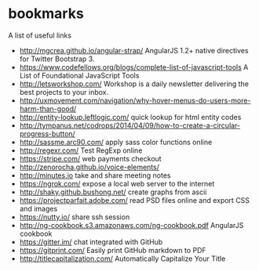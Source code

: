 bookmarks
=========

A list of useful links

* http://mgcrea.github.io/angular-strap/ AngularJS 1.2+ native directives for Twitter Bootstrap 3.
* https://www.codefellows.org/blogs/complete-list-of-javascript-tools A List of Foundational JavaScript Tools
* http://letsworkshop.com/ Workshop is a daily newsletter delivering the best projects to your inbox.
* http://uxmovement.com/navigation/why-hover-menus-do-users-more-harm-than-good/
* http://entity-lookup.leftlogic.com/ quick lookup for html entity codes
* http://tympanus.net/codrops/2014/04/09/how-to-create-a-circular-progress-button/
* http://sassme.arc90.com/ apply sass color functions online
* http://regexr.com/ Test RegExp online
* https://stripe.com/ web payments checkout
* http://zenorocha.github.io/voice-elements/
* http://minutes.io take and share meeting notes
* https://ngrok.com/ expose a local web server to the internet
* http://shaky.github.bushong.net/ create graphs from ascii
* https://projectparfait.adobe.com/ read PSD files online and export CSS and images
* https://nutty.io/ share ssh session
* http://ng-cookbook.s3.amazonaws.com/ng-cookbook.pdf AngularJS cookbook
* https://gitter.im/ chat integrated with GitHub
* https://gitprint.com/ Easily print GitHub markdown to PDF
* http://titlecapitalization.com/ Automatically Capitalize Your Title
